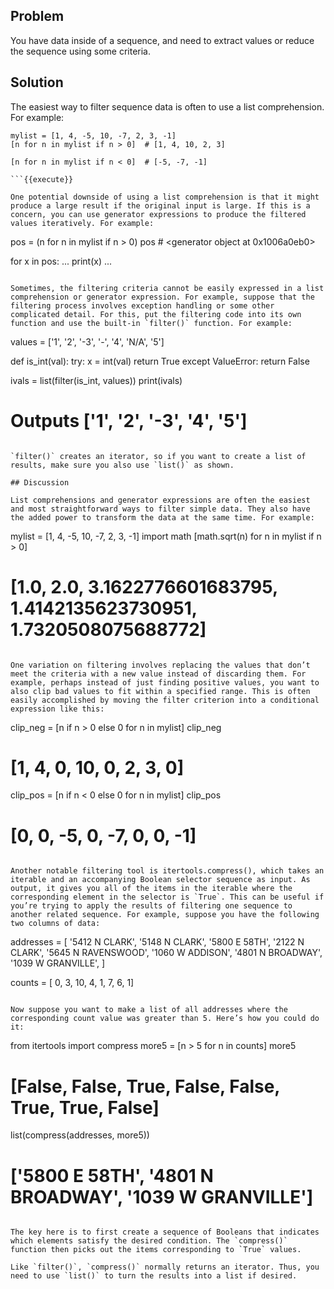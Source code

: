 ## Problem

You have data inside of a sequence, and need to extract values or reduce the sequence using some criteria.

## Solution

The easiest way to filter sequence data is often to use a list comprehension. For example:

```
mylist = [1, 4, -5, 10, -7, 2, 3, -1]
[n for n in mylist if n > 0]  # [1, 4, 10, 2, 3]

[n for n in mylist if n < 0]  # [-5, -7, -1]

```{{execute}}

One potential downside of using a list comprehension is that it might produce a large result if the original input is large. If this is a concern, you can use generator expressions to produce the filtered values iteratively. For example:

```
pos = (n for n in mylist if n > 0)
pos  # <generator object <genexpr> at 0x1006a0eb0>

for x in pos:
...     print(x)
...

```{{execute}}

Sometimes, the filtering criteria cannot be easily expressed in a list comprehension or generator expression. For example, suppose that the filtering process involves exception handling or some other complicated detail. For this, put the filtering code into its own function and use the built-in `filter()` function. For example:

```
values = ['1', '2', '-3', '-', '4', 'N/A', '5']

def is_int(val):
    try:
        x = int(val)
        return True
    except ValueError:
        return False

ivals = list(filter(is_int, values))
print(ivals)
# Outputs ['1', '2', '-3', '4', '5']
```{{execute}}

`filter()` creates an iterator, so if you want to create a list of results, make sure you also use `list()` as shown.

## Discussion

List comprehensions and generator expressions are often the easiest and most straightforward ways to filter simple data. They also have the added power to transform the data at the same time. For example:

```
mylist = [1, 4, -5, 10, -7, 2, 3, -1]
import math
[math.sqrt(n) for n in mylist if n > 0]
# [1.0, 2.0, 3.1622776601683795, 1.4142135623730951, 1.7320508075688772]

```{{execute}}

One variation on filtering involves replacing the values that don’t meet the criteria with a new value instead of discarding them. For example, perhaps instead of just finding positive values, you want to also clip bad values to fit within a specified range. This is often easily accomplished by moving the filter criterion into a conditional expression like this:

```
clip_neg = [n if n > 0 else 0 for n in mylist]
clip_neg
# [1, 4, 0, 10, 0, 2, 3, 0]

clip_pos = [n if n < 0 else 0 for n in mylist]
clip_pos
# [0, 0, -5, 0, -7, 0, 0, -1]

```{{execute}}

Another notable filtering tool is itertools.compress(), which takes an iterable and an accompanying Boolean selector sequence as input. As output, it gives you all of the items in the iterable where the corresponding element in the selector is `True`. This can be useful if you’re trying to apply the results of filtering one sequence to another related sequence. For example, suppose you have the following two columns of data:

```
addresses = [
    '5412 N CLARK',
    '5148 N CLARK',
    '5800 E 58TH',
    '2122 N CLARK',
    '5645 N RAVENSWOOD',
    '1060 W ADDISON',
    '4801 N BROADWAY',
    '1039 W GRANVILLE',
]

counts = [ 0, 3, 10, 4, 1, 7, 6, 1]
```{{execute}}

Now suppose you want to make a list of all addresses where the corresponding count value was greater than 5. Here’s how you could do it:

```
from itertools import compress
more5 = [n > 5 for n in counts]
more5
# [False, False, True, False, False, True, True, False]

list(compress(addresses, more5))
# ['5800 E 58TH', '4801 N BROADWAY', '1039 W GRANVILLE']
```{{execute}}

The key here is to first create a sequence of Booleans that indicates which elements satisfy the desired condition. The `compress()` function then picks out the items corresponding to `True` values.

Like `filter()`, `compress()` normally returns an iterator. Thus, you need to use `list()` to turn the results into a list if desired.
